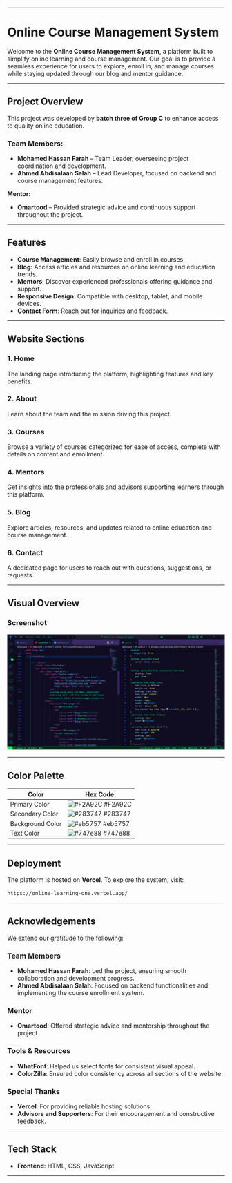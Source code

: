 
---

# Online Course Management System  
Welcome to the **Online Course Management System**, a platform built to simplify online learning and course management. Our goal is to provide a seamless experience for users to explore, enroll in, and manage courses while staying updated through our blog and mentor guidance.  

---

## Project Overview  

This project was developed by **batch three of Group C** to enhance access to quality online education.  

### Team Members:  
- **Mohamed Hassan Farah** – Team Leader, overseeing project coordination and development.  
- **Ahmed Abdisalaan Salah** – Lead Developer, focused on backend and course management features.  

**Mentor:**  
- **Omartood** – Provided strategic advice and continuous support throughout the project.  

---

## Features  

- **Course Management**: Easily browse and enroll in courses.  
- **Blog**: Access articles and resources on online learning and education trends.  
- **Mentors**: Discover experienced professionals offering guidance and support.  
- **Responsive Design**: Compatible with desktop, tablet, and mobile devices.  
- **Contact Form**: Reach out for inquiries and feedback.  

---

## Website Sections  

### 1. **Home**  
   The landing page introducing the platform, highlighting features and key benefits.  

### 2. **About**  
   Learn about the team and the mission driving this project.  

### 3. **Courses**  
   Browse a variety of courses categorized for ease of access, complete with details on content and enrollment.  

### 4. **Mentors**  
   Get insights into the professionals and advisors supporting learners through this platform.  

### 5. **Blog**  
   Explore articles, resources, and updates related to online education and course management.  

### 6. **Contact**  
   A dedicated page for users to reach out with questions, suggestions, or requests.  

---

## Visual Overview  

### Screenshot  
![Screenshot](Screenshot%202024-12-07%20161704.png)

---

## Color Palette  

| **Color**        | **Hex Code**                                                      |  
|-------------------|------------------------------------------------------------------|  
| Primary Color     | ![#F2A92C](https://via.placeholder.com/10/F2A92C?text=+) #F2A92C |  
| Secondary Color   | ![#283747](https://via.placeholder.com/10/283747?text=+) #283747 |  
| Background Color  | ![#eb5757](https://via.placeholder.com/10/eb5757?text=+) #eb5757 |  
| Text Color        | ![#747e88](https://via.placeholder.com/10/747e88?text=+) #747e88 |  

---

## Deployment  

The platform is hosted on **Vercel**. To explore the system, visit:  

```bash  
https://online-learning-one.vercel.app/  
```  

---

## Acknowledgements  

We extend our gratitude to the following:  

### **Team Members**  
- **Mohamed Hassan Farah**: Led the project, ensuring smooth collaboration and development progress.  
- **Ahmed Abdisalaan Salah**: Focused on backend functionalities and implementing the course enrollment system.  

### **Mentor**  
- **Omartood**: Offered strategic advice and mentorship throughout the project.  

### **Tools & Resources**  
- **WhatFont**: Helped us select fonts for consistent visual appeal.  
- **ColorZilla**: Ensured color consistency across all sections of the website.  

### **Special Thanks**  
- **Vercel**: For providing reliable hosting solutions.  
- **Advisors and Supporters**: For their encouragement and constructive feedback.  

---

## Tech Stack  

- **Frontend**: HTML, CSS, JavaScript  

---  
